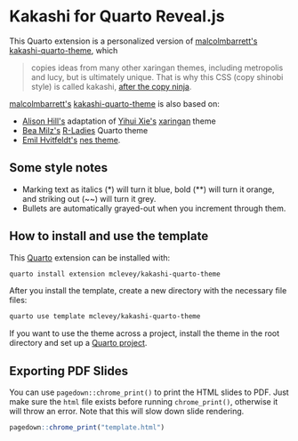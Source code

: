 # Kakashi for Quarto Reveal.js

This Quarto extension is a personalized version of [malcolmbarrett's](https://github.com/malcolmbarrett/) [kakashi-quarto-theme](https://github.com/malcolmbarrett/kakashi-quarto-theme), which

> copies ideas from many other xaringan themes, including metropolis and lucy, but is ultimately unique. That is why this CSS (copy shinobi style) is called kakashi, [after the copy ninja](https://www.wikiwand.com/en/Kakashi_Hatake).

[malcolmbarrett's](https://github.com/malcolmbarrett/) [kakashi-quarto-theme](https://github.com/malcolmbarrett/kakashi-quarto-theme) is also based on:

- [Alison Hill's](https://www.apreshill.com/) adaptation of [Yihui Xie's](https://github.com/yihui) [xaringan](https://github.com/yihui/xaringan) theme
- [Bea Milz's](https://beamilz.com/) [R-Ladies](https://github.com/beatrizmilz/quarto-rladies-theme) Quarto theme
- [Emil Hvitfeldt's](https://www.emilhvitfeldt.com/) [nes theme](https://github.com/EmilHvitfeldt/quarto-nes-theme).

## Some style notes

- Marking text as italics (\*) will turn it blue, bold (\*\*) will turn it orange, and striking out (~~) will turn it grey.
- Bullets are automatically grayed-out when you increment through them.

## How to install and use the template

This [Quarto](https://quarto.org) extension can be installed with:

```bash
quarto install extension mclevey/kakashi-quarto-theme
```

After you install the template, create a new directory with the necessary file files:

```bash
quarto use template mclevey/kakashi-quarto-theme
```

If you want to use the theme across a project, install the theme in the root directory and set up a [Quarto project](https://quarto.org/docs/projects/quarto-projects.html).

## Exporting PDF Slides

You can use `pagedown::chrome_print()` to print the HTML slides to PDF. Just make sure the `html` file exists before running `chrome_print()`, otherwise it will throw an error. Note that this will slow down slide rendering.

```r
pagedown::chrome_print("template.html")
```

<!--
## R Libraries

install.packages("gt", repos = "https://cran.rstudio.com/", dependencies = TRUE) # , quiet = TRUE
install.packages("pagedown", repos = "https://cran.rstudio.com/", dependencies = TRUE)
-->

